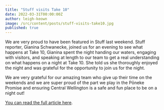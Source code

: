 ```yaml
---
title: "Stuff visits Take 10"
date: 2022-03-31T00:00:00Z
author: leigh-keown
image: /src/content/posts/stuff-visits-take10.jpg
published: true
---
```


We are very proud to have been featured in Stuff last weekend. Stuff reporter, Gianina Schwanecke, joined us for an evening to see what happens at Take 10, Gianina spent the night handing our waters, engaging with visitors, and speaking at length to our team to get a real understanding on what happens on a night at Take 10. She told us she thoroughly enjoyed the night and was grateful for the opportunity to join us for the night.

We are very grateful for our amazing team who give up their time on the weekends and we are super proud of the part we play in the Pōneke Promise and ensuring Central Wellington is a safe and fun place to be on a night out!

[You can read the full article here](https://www.stuff.co.nz/national/131295499/a-night-out-with-the-volunteers-keeping-wellingtons-party-animals-safe).